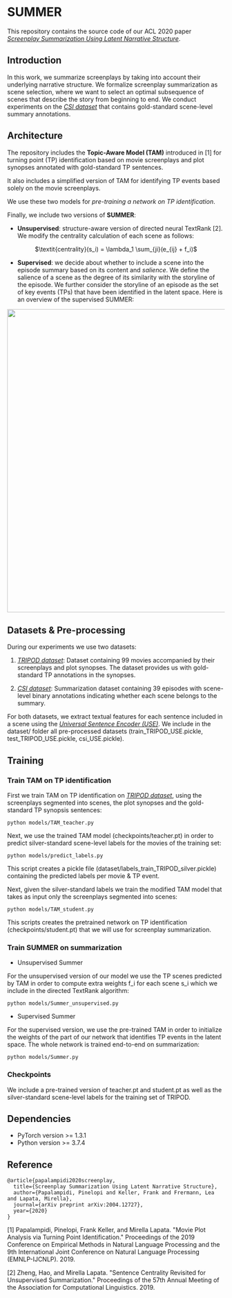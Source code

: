 # SUMMER

This repository contains the source code of our ACL 2020 paper [*Screenplay Summarization Using Latent Narrative Structure*](https://arxiv.org/pdf/2004.12727.pdf).

## Introduction

In this work, we summarize screenplays by taking into account their underlying narrative structure. We formalize screenplay summarization as scene selection, where we want to select an optimal subsequence of scenes that describe the story from beginning to end. We conduct experiments on the [*CSI dataset*](https://github.com/EdinburghNLP/csi-corpus) that contains gold-standard scene-level summary annotations.

## Architecture

The repository includes the **Topic-Aware Model (TAM)** introduced in [1] for turning point (TP) identification based on movie screenplays and plot synopses annotated with gold-standard TP sentences. 

It also includes a simplified version of TAM for identifying TP events based solely on the movie screenplays.

We use these two models for *pre-training a network on TP identification*.

Finally, we include two versions of **SUMMER**:

- **Unsupervised**: structure-aware version of directed neural TextRank [2]. We modify the centrality calculation of each scene as follows:

<p align="center">
$\textit{centrality}(s_i) = \lambda_1  \sum_{j<i}(e_{ij} + f_j) + \lambda_2  \sum_{j>i}(e_{ij} + f_i)$
</p>

- **Supervised**: we decide about whether to include a scene into the episode summary based on its content and *salience*. We define the salience of a scene as the degree of its similarity with the storyline of the episode. We further consider the storyline of an episode as the set of key events (TPs) that have been identified in the latent space. Here is an overview of the supervised SUMMER:

<p align="center">
  <img src="https://raw.githubusercontent.com/ppapalampidi/SUMMER/master/SUMMER.png" height="700">
</p>

## Datasets & Pre-processing

During our experiments we use two datasets:

1. [*TRIPOD dataset*](https://github.com/ppapalampidi/TRIPOD): Dataset containing 99 movies accompanied by their screenplays and plot synopses. The dataset provides us with gold-standard TP annotations in the synopses.

2. [*CSI dataset*](https://github.com/EdinburghNLP/csi-corpus): Summarization dataset containing 39 episodes with scene-level binary annotations indicating whether each scene belongs to the summary.

For both datasets, we extract textual features for each sentence included in a scene using the [*Universal Sentence Encoder (USE)*](https://arxiv.org/pdf/1803.11175.pdf). We include in the dataset/ folder all pre-processed datasets (train\_TRIPOD\_USE.pickle, test\_TRIPOD\_USE.pickle, csi\_USE.pickle).

## Training

### Train TAM on TP identification

First we train TAM on TP identification on  [*TRIPOD dataset*](https://github.com/ppapalampidi/TRIPOD), using the screenplays segmented into scenes, the plot synopses and the gold-standard TP synopsis sentences:

```
python models/TAM_teacher.py
```

Next, we use the trained TAM model (checkpoints/teacher.pt) in order to predict silver-standard scene-level labels for the movies of the training set:

```
python models/predict_labels.py
```

This script creates a pickle file (dataset/labels\_train\_TRIPOD\_silver.pickle) containing the predicted labels per movie & TP event.

Next, given the silver-standard labels we train the modified TAM model that takes as input only the screenplays segmented into scenes:

```
python models/TAM_student.py
```

This scripts creates the pretrained network on TP identification (checkpoints/student.pt) that we will use for screenplay summarization.

### Train SUMMER on summarization

- Unsupervised Summer

For the unsupervised version of our model we use the TP scenes predicted by TAM in order to compute extra weights f\_i for each scene s\_i which we include in the directed TextRank algorithm:

```
python models/Summer_unsupervised.py
```

- Supervised Summer

For the supervised version, we use the pre-trained TAM in order to initialize the weights of the part of our network that identifies TP events in the latent space. The whole network is trained end-to-end on summarization:

```
python models/Summer.py
```

### Checkpoints

We include a pre-trained version of teacher.pt and student.pt as well as the silver-standard scene-level labels for the training set of TRIPOD.

## Dependencies

- PyTorch version >= 1.3.1
- Python version >= 3.7.4

## Reference
```
@article{papalampidi2020screenplay,
  title={Screenplay Summarization Using Latent Narrative Structure},
  author={Papalampidi, Pinelopi and Keller, Frank and Frermann, Lea and Lapata, Mirella},
  journal={arXiv preprint arXiv:2004.12727},
  year={2020}
}
```

[1] Papalampidi, Pinelopi, Frank Keller, and Mirella Lapata. "Movie Plot Analysis via Turning Point Identification." Proceedings of the 2019 Conference on Empirical Methods in Natural Language Processing and the 9th International Joint Conference on Natural Language Processing (EMNLP-IJCNLP). 2019.

[2] Zheng, Hao, and Mirella Lapata. "Sentence Centrality Revisited for Unsupervised Summarization." Proceedings of the 57th Annual Meeting of the Association for Computational Linguistics. 2019.

